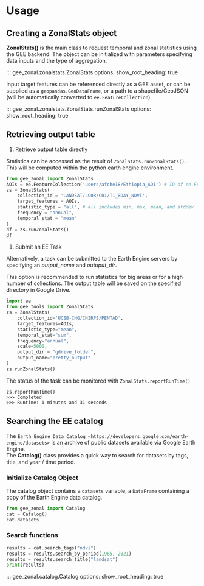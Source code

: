 # Usage

## Creating a ZonalStats object

**ZonalStats()** is the main class to request temporal and zonal statistics using the GEE backend. The object can be initialized with parameters specifying data inputs and the type of aggregation.

::: gee_zonal.zonalstats.ZonalStats
    options:
      show_root_heading: true

Input target features can be referenced directly as a GEE asset, or can be supplied
as a ``geopandas.GeoDataFrame``, or a path to a shapefile/GeoJSON (will be automatically
converted to ``ee.FeatureCollection``).

::: gee_zonal.zonalstats.ZonalStats.runZonalStats
    options:
      show_root_heading: true

## Retrieving output table

1. Retrieve output table directly

Statistics can be accessed as the result of ``ZonalStats.runZonalStats()``. This will be computed within the python earth engine environment.

```python
from gee_zonal import ZonalStats
AOIs = ee.FeatureCollection('users/afche18/Ethiopia_AOI') # ID of ee.FeatureCollection
zs = ZonalStats(
    collection_id = 'LANDSAT/LC08/C01/T1_8DAY_NDVI',
    target_features = AOIs, 
    statistic_type = "all", # all includes min, max, mean, and stddev
    frequency = "annual",
    temporal_stat = "mean"
)
df = zs.runZonalStats()
df
```

1. Submit an EE Task

Alternatively, a task can be submitted to the Earth Engine servers by specifying an *output_name* and *outuput_dir*.

This option is recommended to run statistics for big areas or for a high number of collections. The output table will be saved on the specified directory in Google Drive.

```python
import ee
from gee_tools import ZonalStats
zs = ZonalStats(
    collection_id='UCSB-CHG/CHIRPS/PENTAD', 
    target_features=AOIs, 
    statistic_type="mean",
    temporal_stat="sum",
    frequency="annual",
    scale=5000,
    output_dir = "gdrive_folder",
    output_name="pretty_output"
)
zs.runZonalStats()
```

The status of the task can be monitored with ``ZonalStats.reportRunTime()``

```
zs.reportRunTime()
>>> Completed
>>> Runtime: 1 minutes and 31 seconds
```

## Searching the EE catalog

The `Earth Engine Data Catalog <https://developers.google.com/earth-engine/datasets>` is an archive of public datasets available via Google Earth Engine.  
The **Catalog()** class provides a quick way to search for datasets by tags, title, and year / time period.

### Initialize Catalog Object

The catalog object contains a ``datasets`` variable, a ``DataFrame`` containing a copy of the Earth Engine data catalog.

```python
from gee_zonal import Catalog
cat = Catalog()
cat.datasets
```

### Search functions

```python
results = cat.search_tags("ndvi")
results = results.search_by_period(1985, 2021)
results = results.search_title("landsat")
print(results)
```

::: gee_zonal.catalog.Catalog
    options:
      show_root_heading: true